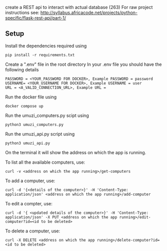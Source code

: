 create a REST api to interact with actual database (263)
For raw project instructions see: http://syllabus.africacode.net/projects/python-specific/flask-rest-api/part-1/

## Setup

Install the dependencies required using

```
pip install -r requirements.txt
```

Create a ".env" file in the root directory
In your .env file you should have the following details

```
PASSWORD = <YOUR_PASSWORD FOR DOCKER>, Example PASSWORD = password
USERNAME= <YOUR_USERNAME FOR DOCKER>, Example USERNAME = user
URL = <A_VALID_CONNECTION_URL>, Example URL =
```

Run the docker file using

```
docker compose up
```

Run the umuzi_computers.py scipt using

```
python3 umuzi_computers.py
```

Run the umuzi_api.py script using

```
python3 umuzi_api.py
```

On the terminal it will show the address on which the app is running.

To list all the available computers, use:

```
curl -v <address on which the app running>/get-computers
```

To add a computer, use:

```
curl -d '{<details of the computer>}' -H 'Content-Type: application/json' <address on which the app running>/add-computer
```

To edit a compter, use:

```
curl -d '{ <updated details of the computer>}' -H 'Content-Type: application/json' -X PUT <address on which the app running>/edit-computer?id=<id to be deleted>
```

To delete a computer, use:

```
curl -X DELETE <address on which the app running>/delete-computer?id=<id to be deleted>
```
